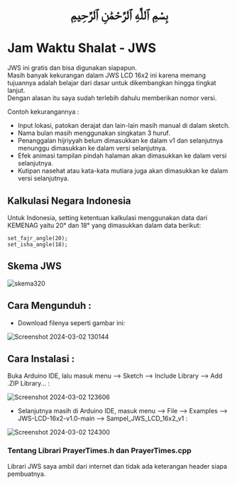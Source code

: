 # <p align="center">بِسْمِ ٱللَّٰهِ ٱلرَّحْمَٰنِ ٱلرَّحِيمِ</p>

# Jam Waktu Shalat - JWS  
    
JWS ini gratis dan bisa digunakan siapapun.  
Masih banyak kekurangan dalam JWS LCD 16x2 ini karena memang tujuannya adalah belajar dari dasar untuk dikembangkan hingga tingkat lanjut.  
Dengan alasan itu saya sudah terlebih dahulu memberikan nomor versi.  
  
Contoh kekurangannya :  
- Input lokasi, patokan derajat dan lain-lain masih manual di dalam sketch.  
- Nama bulan masih menggunakan singkatan 3 huruf.  
- Penanggalan hijriyyah belum dimasukkan ke dalam v1 dan selanjutnya menunggu dimasukkan ke dalam versi selanjutnya.  
- Efek animasi tampilan pindah halaman akan dimasukkan ke dalam versi selanjutnya.  
- Kutipan nasehat atau kata-kata mutiara juga akan dimasukkan ke dalam versi selanjutnya.  

## Kalkulasi Negara Indonesia
Untuk Indonesia, setting ketentuan kalkulasi menggunakan data dari KEMENAG yaitu 20° dan 18° yang dimasukkan dalam data berikut:  
```
set_fajr_angle(20);
set_isha_angle(18);
```
  
## Skema JWS
  
![skema320](https://github.com/chatGaPenTing/JWS-LCD-16x2-v1.0/assets/161785031/747120df-6544-48f8-b799-7773ca537775)
  
## Cara Mengunduh :    
     
- Download filenya seperti gambar ini:
    
![Screenshot 2024-03-02 130144](https://github.com/chatGaPenTing/JWS-LCD-16x2-v1.0/assets/161785031/565224ab-54bf-43e4-8c39-01954d99fb28)
    
## Cara Instalasi :    
  
Buka Arduino IDE, lalu masuk menu --> Sketch --> Include Library --> Add .ZIP Library... :

![Screenshot 2024-03-02 123606](https://github.com/chatGaPenTing/JWS-LCD-16x2-v1.0/assets/161785031/c09636e5-9916-4539-b1c7-ab470f119a18)
    
- Selanjutnya masih di Arduino IDE, masuk menu --> File --> Examples --> JWS-LCD-16x2-v1.0-main --> Sampel_JWS_LCD_16x2_v1 :
    
![Screenshot 2024-03-02 124300](https://github.com/chatGaPenTing/JWS-LCD-16x2-v1.0/assets/161785031/d440ea17-ae31-4690-8b1b-97d4a00e6427)
  
### Tentang Librari PrayerTimes.h dan PrayerTimes.cpp
  
Librari JWS saya ambil dari internet dan tidak ada keterangan header siapa pembuatnya.
